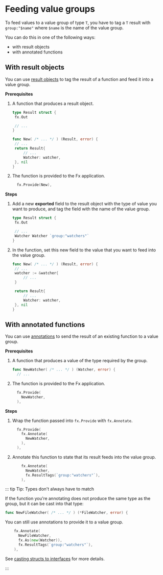 # Feeding value groups

To feed values to a value group of type `T`,
you have to tag a `T` result with `group:"$name"`
where `$name` is the name of the value group.

You can do this in one of the following ways:

- with result objects
- with annotated functions

## With result objects

You can use [result objects](../result-objects.md)
to tag the result of a function and feed it into a value group.

**Prerequisites**

1. A function that produces a result object.

   ```go mdox-exec='region ex/value-groups/feed/result.go result-init new-init'
   type Result struct {
   	fx.Out

   	// ...
   }

   func New( /* ... */ ) (Result, error) {
   	// ...
   	return Result{
   		// ...
   		Watcher: watcher,
   	}, nil
   }
   ```

2. The function is provided to the Fx application.

   ```go mdox-exec='region ex/value-groups/feed/result.go provide'
     fx.Provide(New),
   ```

**Steps**

1. Add a new **exported** field to the result object
   with the type of value you want to produce,
   and tag the field with the name of the value group.

   ```go mdox-exec='region ex/value-groups/feed/result.go result-tagged'
   type Result struct {
   	fx.Out

   	// ...
   	Watcher Watcher `group:"watchers"`
   }
   ```

2. In the function, set this new field to the value
   that you want to feed into the value group.

   ```go mdox-exec='region ex/value-groups/feed/result.go new-watcher'
   func New( /* ... */ ) (Result, error) {
   	// ...
   	watcher := &watcher{
   		// ...
   	}

   	return Result{
   		// ...
   		Watcher: watcher,
   	}, nil
   }
   ```

## With annotated functions

You can use [annotations](../annotate.md)
to send the result of an existing function to a value group.

**Prerequisites**

1. A function that produces a value of the type required by the group.

   ```go mdox-exec='region ex/value-groups/feed/annotate.go new-init'
   func NewWatcher( /* ... */ ) (Watcher, error) {
     // ...
   ```

2. The function is provided to the Fx application.

   ```go mdox-exec='region ex/value-groups/feed/annotate.go provide-init'
     fx.Provide(
       NewWatcher,
     ),
   ```

**Steps**

1. Wrap the function passed into `fx.Provide` with `fx.Annotate`.

   ```go mdox-exec='region ex/value-groups/feed/annotate.go provide-wrap'
     fx.Provide(
       fx.Annotate(
         NewWatcher,
       ),
     ),
   ```

2. Annotate this function to state that its result feeds into the value group.

   ```go mdox-exec='region ex/value-groups/feed/annotate.go provide-annotate'
       fx.Annotate(
         NewWatcher,
         fx.ResultTags(`group:"watchers"`),
       ),
   ```

::: tip Tip: Types don't always have to match

If the function you're annotating does not produce the same type as the group,
but it can be cast into that type:

```go mdox-exec='region ex/value-groups/feed/annotate.go new-fw-init'
func NewFileWatcher( /* ... */ ) (*FileWatcher, error) {
```

You can still use annotations to provide it to a value group.

```go mdox-exec='region ex/value-groups/feed/annotate.go annotate-fw'
    fx.Annotate(
      NewFileWatcher,
      fx.As(new(Watcher)),
      fx.ResultTags(`group:"watchers"`),
    ),
```

See [casting structs to interfaces](../annotate.md#casting-structs-to-interfaces)
for more details.

:::

